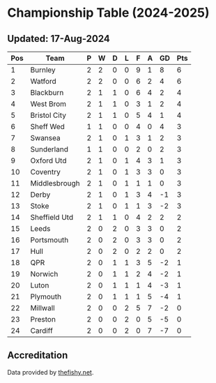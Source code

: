 # Championship Table (2024-2025)
## Updated: 17-Aug-2024

| Pos | Team | P | W | D | L | F | A | GD | Pts |
| --- | --- | --- | --- | --- | --- | --- | --- | --- | --- |
| 1 | Burnley | 2 | 2 | 0 | 0 | 9 | 1 | 8 | 6 |
| 2 | Watford | 2 | 2 | 0 | 0 | 6 | 2 | 4 | 6 |
| 3 | Blackburn | 2 | 1 | 1 | 0 | 6 | 4 | 2 | 4 |
| 4 | West Brom | 2 | 1 | 1 | 0 | 3 | 1 | 2 | 4 |
| 5 | Bristol City | 2 | 1 | 1 | 0 | 5 | 4 | 1 | 4 |
| 6 | Sheff Wed | 1 | 1 | 0 | 0 | 4 | 0 | 4 | 3 |
| 7 | Swansea | 2 | 1 | 0 | 1 | 3 | 1 | 2 | 3 |
| 8 | Sunderland | 1 | 1 | 0 | 0 | 2 | 0 | 2 | 3 |
| 9 | Oxford Utd | 2 | 1 | 0 | 1 | 4 | 3 | 1 | 3 |
| 10 | Coventry | 2 | 1 | 0 | 1 | 3 | 3 | 0 | 3 |
| 11 | Middlesbrough | 2 | 1 | 0 | 1 | 1 | 1 | 0 | 3 |
| 12 | Derby | 2 | 1 | 0 | 1 | 3 | 4 | -1 | 3 |
| 13 | Stoke | 2 | 1 | 0 | 1 | 1 | 3 | -2 | 3 |
| 14 | Sheffield Utd | 2 | 1 | 1 | 0 | 4 | 2 | 2 | 2 |
| 15 | Leeds | 2 | 0 | 2 | 0 | 3 | 3 | 0 | 2 |
| 16 | Portsmouth | 2 | 0 | 2 | 0 | 3 | 3 | 0 | 2 |
| 17 | Hull | 2 | 0 | 2 | 0 | 2 | 2 | 0 | 2 |
| 18 | QPR | 2 | 0 | 1 | 1 | 3 | 5 | -2 | 1 |
| 19 | Norwich | 2 | 0 | 1 | 1 | 2 | 4 | -2 | 1 |
| 20 | Luton | 2 | 0 | 1 | 1 | 1 | 4 | -3 | 1 |
| 21 | Plymouth | 2 | 0 | 1 | 1 | 1 | 5 | -4 | 1 |
| 22 | Millwall | 2 | 0 | 0 | 2 | 5 | 7 | -2 | 0 |
| 23 | Preston | 2 | 0 | 0 | 2 | 0 | 5 | -5 | 0 |
| 24 | Cardiff | 2 | 0 | 0 | 2 | 0 | 7 | -7 | 0 |

## Accreditation 

Data provided by [thefishy.net](https://www.thefishy.net/).